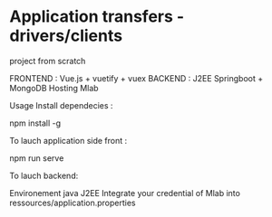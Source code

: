 
# Application transfers - drivers/clients
project from scratch

FRONTEND : Vue.js + vuetify + vuex
BACKEND : J2EE Springboot + MongoDB Hosting Mlab

Usage
Install dependecies :

npm install -g

To lauch application side front :

npm run serve

To lauch backend:

Environement java J2EE
Integrate your credential of Mlab into ressources/application.properties
